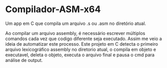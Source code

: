 # Compilador-ASM-x64

Um app em C que compila um arquivo .s ou .asm no diretório atual.

Ao compilar um arquivo assembly, é necessário escrever múltiplos comandos cada vez que codigo diferente seja executado. Assim me veio a ideia de automatizar este processo.
Este projeto em C detecta o primeiro arquivo lexicográfico assembly no diretorio atual, o compila em objeto e executavel, deleta o objeto, executa o arquivo final e pausa o cmd para análise de output.
